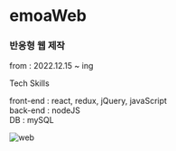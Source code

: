 ﻿# emoaWeb
 <h3>반응형 웹 제작</h3>
 <p>from : 2022.12.15 ~ ing</p>
 
 Tech Skills
 
 front-end : react, redux, jQuery, javaScript <br/>
 back-end : nodeJS <br/>
 DB : mySQL <br/>
 
 ![web](https://user-images.githubusercontent.com/55966049/147874893-b66d0872-7187-4f67-9c06-7a2cdfe4f75b.png)
